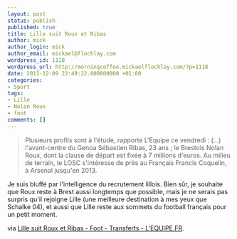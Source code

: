 ```yaml
---
layout: post
status: publish
published: true
title: Lille suit Roux et Ribas
author: mick
author_login: mick
author_email: mickael@flochlay.com
wordpress_id: 1118
wordpress_url: http://morningcoffee.mickaelflochlay.com/?p=1118
date: 2011-12-09 22:49:22.000000000 +01:00
categories:
- Sport
tags:
- Lille
- Nolan Roux
- foot
comments: []
---
```

<blockquote>Plusieurs profils sont à l'étude, rapporte L'Equipe ce vendredi : (...) l'avant-centre du Genoa Sébastien Ribas, 23 ans ; le Brestois Nolan Roux, dont la clause de départ est fixée à 7 millions d'euros. Au milieu de terrain, le LOSC s'intéresse de près au Français Francis Coquelin, à Arsenal jusqu'en 2013.</blockquote>
Je suis bluffé par l'intelligence du recrutement lillois. Bien sûr, je souhaite que Roux reste à Brest aussi longtemps que possible, mais je ne serais pas surpris qu'il rejoigne Lille (une meilleure destination à mes yeux que Schalke 04), et aussi que Lille reste aux sommets du football français pour un petit moment.

via <a href="http://www.lequipe.fr/Football/breves2011/20111209_094204_lille-suit-roux-et-ribas.html#xtor=RSS-1">Lille suit Roux et Ribas - Foot - Transferts - L'EQUIPE.FR</a>.
